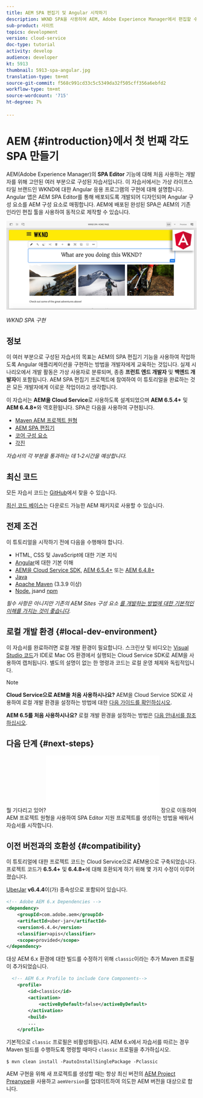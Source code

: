 ```yaml
---
title: AEM SPA 편집기 및 Angular 시작하기
description: WKND SPA을 사용하여 AEM, Adobe Experience Manager에서 편집할 수 있는 첫 번째 각도 단일 페이지 애플리케이션(SPA)을 만듭니다. AEM SPA Editor에서 Angular JS 프레임워크를 사용하여 SPA을 만드는 방법을 살펴봅니다. 이 다중 부분 자습서는 가상 라이프스타일 브랜드인 WKND에 대한 Angular 응용 프로그램을 구현하는 과정을 안내합니다. 이 자습서에서는 SPA의 전체 생성 및 AEM와의 통합에 대해 설명합니다.
sub-product: 사이트
topics: development
version: cloud-service
doc-type: tutorial
activity: develop
audience: developer
kt: 5913
thumbnail: 5913-spa-angular.jpg
translation-type: tm+mt
source-git-commit: f568c991cd33c5c5349da32f505cff356a6ebfd2
workflow-type: tm+mt
source-wordcount: '715'
ht-degree: 7%

---
```



# AEM {#introduction}에서 첫 번째 각도 SPA 만들기

AEM(Adobe Experience Manager)의 **SPA Editor** 기능에 대해 처음 사용하는 개발자를 위해 고안된 여러 부분으로 구성된 자습서입니다. 이 자습서에서는 가상 라이프스타일 브랜드인 WKND에 대한 Angular 응용 프로그램의 구현에 대해 설명합니다. Angular 앱은 AEM SPA Editor를 통해 배포되도록 개발되어 디자인되며 Angular 구성 요소를 AEM 구성 요소로 매핑합니다. AEM에 배포된 완성된 SPA은 AEM의 기존 인라인 편집 툴을 사용하여 동적으로 제작할 수 있습니다.

![구현된 최종 SPA](assets/wknd-spa-implementation.png)

*WKND SPA 구현*

## 정보

이 여러 부분으로 구성된 자습서의 목표는 AEM의 SPA 편집기 기능을 사용하여 작업하도록 Angular 애플리케이션을 구현하는 방법을 개발자에게 교육하는 것입니다. 실제 시나리오에서 개발 활동은 가상 사용자로 분류되며, 종종 **프런트 엔드 개발자** 및 **백엔드 개발자**&#x200B;이 포함됩니다. AEM SPA 편집기 프로젝트에 참여하여 이 튜토리얼을 완료하는 것은 모든 개발자에게 이로운 작업이라고 생각합니다.

이 자습서는 **AEM을 Cloud Service**&#x200B;로 사용하도록 설계되었으며 **AEM 6.5.4+** 및 **AEM 6.4.8+**&#x200B;와 역호환됩니다. SPA은 다음을 사용하여 구현됩니다.

* [Maven AEM 프로젝트 원형](https://docs.adobe.com/content/help/ko-KR/experience-manager-core-components/using/developing/archetype/overview.html)
* [AEM SPA 편집기](https://docs.adobe.com/content/help/en/experience-manager-65/developing/headless/spas/spa-walkthrough.html#content-editing-experience-with-spa)
* [코어 구성 요소](https://docs.adobe.com/content/help/ko-KR/experience-manager-core-components/using/introduction.html)
* [각진](https://angular.io/)

*자습서의 각 부분을 통과하는 데 1-2시간을 예상합니다.*

## 최신 코드

모든 자습서 코드는 [GitHub](https://github.com/adobe/aem-guides-wknd-spa)에서 찾을 수 있습니다.

[최신 코드 베이스](https://github.com/adobe/aem-guides-wknd-spa/releases)는 다운로드 가능한 AEM 패키지로 사용할 수 있습니다.

## 전제 조건

이 튜토리얼을 시작하기 전에 다음을 수행해야 합니다.

* HTML, CSS 및 JavaScript에 대한 기본 지식
* [Angular](https://angular.io/)에 대한 기본 이해
* [AEM을 Cloud Service SDK](https://docs.adobe.com/content/help/en/experience-manager-learn/cloud-service/local-development-environment-set-up/aem-runtime.html#download-the-aem-as-a-cloud-service-sdk),  [AEM 6.5.4+](https://helpx.adobe.com/experience-manager/aem-releases-updates.html#65)  또는  [AEM 6.4.8+](https://helpx.adobe.com/experience-manager/aem-releases-updates.html#64)
* [Java](https://downloads.experiencecloud.adobe.com/content/software-distribution/en/general.html)
* [Apache Maven](https://maven.apache.org/) (3.3.9 이상)
* [Node.](https://nodejs.org/en/) jsand  [npm](https://www.npmjs.com/)

*필수 사항은 아니지만 기존의 AEM Sites 구성 요소 [를 개발하는 방법에 대한 기본적인 이해를 가지는 것이 좋습니다](https://docs.adobe.com/content/help/en/experience-manager-learn/getting-started-wknd-tutorial-develop/overview.html).*

## 로컬 개발 환경 {#local-dev-environment}

이 자습서를 완료하려면 로컬 개발 환경이 필요합니다. 스크린샷 및 비디오는 [Visual Studio 코드](https://code.visualstudio.com/)가 IDE로 Mac OS 환경에서 실행되는 Cloud Service SDK로 AEM을 사용하여 캡처됩니다. 별도의 설명이 없는 한 명령과 코드는 로컬 운영 체제와 독립적입니다.

>[!NOTE]
>
> **Cloud Service으로 AEM을 처음 사용하시나요?** AEM을 Cloud Service SDK로 사용하여 로컬 개발 환경을 설정하는 방법에 대한  [다음 가이드를 확인하십시오](https://docs.adobe.com/content/help/en/experience-manager-learn/cloud-service/local-development-environment-set-up/overview.html).
>
> **AEM 6.5를 처음 사용하시나요?** 로컬 개발 환경을 설정하는 방법은  [다음 안내서를 참조하십시오](https://docs.adobe.com/content/help/en/experience-manager-learn/foundation/development/set-up-a-local-aem-development-environment.html).

## 다음 단계 {#next-steps}

뭘 기다리고 있어?![SPA Editor 프로젝트](create-project.md) 장으로 이동하여 AEM 프로젝트 원형을 사용하여 SPA Editor 지원 프로젝트를 생성하는 방법을 배워서 자습서를 시작합니다.

## 이전 버전과의 호환성 {#compatibility}

이 튜토리얼에 대한 프로젝트 코드는 Cloud Service으로 AEM용으로 구축되었습니다. 프로젝트 코드가 **6.5.4+** 및 **6.4.8+**&#x200B;에 대해 호환되게 하기 위해 몇 가지 수정이 이루어졌습니다.

[UberJar](https://docs.adobe.com/content/help/en/experience-manager-65/developing/devtools/ht-projects-maven.html#what-is-the-uberjar) **v6.4.4**&#x200B;이(가) 종속성으로 포함되어 있습니다.

```xml
<!-- Adobe AEM 6.x Dependencies -->
<dependency>
    <groupId>com.adobe.aem</groupId>
    <artifactId>uber-jar</artifactId>
    <version>6.4.4</version>
    <classifier>apis</classifier>
    <scope>provided</scope>
</dependency>
```

대상 AEM 6.x 환경에 대한 빌드를 수정하기 위해 `classic`이라는 추가 Maven 프로필이 추가되었습니다.

```xml
  <!-- AEM 6.x Profile to include Core Components-->
    <profile>
        <id>classic</id>
        <activation>
            <activeByDefault>false</activeByDefault>
        </activation>
        <build>
        ...
    </profile>
```

기본적으로 `classic` 프로필은 비활성화됩니다. AEM 6.x에서 자습서를 따르는 경우 Maven 빌드를 수행하도록 명령할 때마다 `classic` 프로필을 추가하십시오.

```shell
$ mvn clean install -PautoInstallSinglePackage -Pclassic
```

AEM 구현을 위해 새 프로젝트를 생성할 때는 항상 최신 버전의 [AEM Project Preanype](https://github.com/adobe/aem-project-archetype)을 사용하고 `aemVersion`를 업데이트하여 의도한 AEM 버전을 대상으로 합니다.
